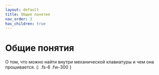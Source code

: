```yaml
---
layout: default
title: Общие понятия
nav_order: 3
has_children: true
---
```


# Общие понятия

О том, что можно найти внутри механической клавиатуры и чем она прошивается.
{: .fs-6 .fw-300 }
